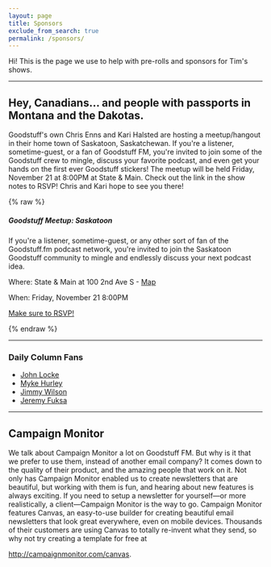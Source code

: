 ```yaml
---
layout: page
title: Sponsors
exclude_from_search: true
permalink: /sponsors/
---
```


Hi! This is the page we use to help with pre-rolls and sponsors for Tim's shows.

---

## Hey, Canadians… and people with passports in Montana and the Dakotas.

Goodstuff's own Chris Enns and Kari Halsted are hosting a meetup/hangout in their home town of Saskatoon, Saskatchewan. If you're a listener, sometime-guest, or a fan of Goodstuff FM, you're invited to join some of the Goodstuff crew to mingle, discuss your favorite podcast, and even get your hands on the first ever Goodstuff stickers! The meetup will be held Friday, November 21 at 8:00PM at State & Main. Check out the link in the show notes to RSVP! Chris and Kari hope to see you there!

{% raw %}

##### Goodstuff Meetup: Saskatoon

If you're a listener, sometime-guest, or any other sort of fan of the Goodstuff.fm podcast network, you're invited to join the Saskatoon Goodstuff community to mingle and endlessly discuss your next podcast idea.

Where: State & Main at 100 2nd Ave S - [Map](https://goo.gl/maps/tiOCP)

When: Friday, November 21 8:00PM

[Make sure to RSVP!](https://docs.google.com/a/ttimsmith.com/forms/d/1Szpg_haCmMAHOjcpg_jIkQcGBbszX4l3wW64JmCdGBo/viewform?c=0&w=1)

{% endraw %}

---

### Daily Column Fans
- [John Locke](http://www.lockedowndesign.com)
- [Myke Hurley](http://relay.fm)
- [Jimmy Wilson](http://humanitybox.com)
- [Jeremy Fuksa](http://misfitrad.io/)

---

## Campaign Monitor
We talk about Campaign Monitor a lot on Goodstuff FM. But why is it that we prefer to use them, instead of another email company? It comes down to the quality of their product, and the amazing people that work on it. Not only has Campaign Monitor enabled us to create newsletters that are beautiful, but working with them is fun, and hearing about new features is always exciting. If you need to setup a newsletter for yourself—or more realistically, a client—Campaign Monitor is the way to go. Campaign Monitor features Canvas, an easy-to-use builder for creating beautiful email newsletters that look great everywhere, even on mobile devices. Thousands of their customers are using Canvas to totally re-invent what they send, so why not try creating a template for free at 

http://campaignmonitor.com/canvas.


